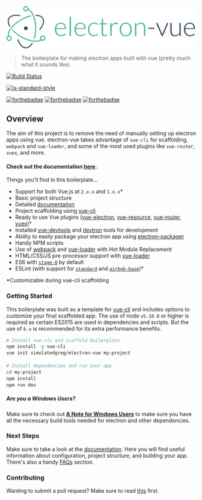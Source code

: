 [![](docs/logo.png)](https://simulatedgreg.gitbooks.io/electron-vue/content/index.html)

> The boilerplate for making electron apps built with vue (pretty much what it sounds like).

[![Build Status](https://semaphoreci.com/api/v1/simulatedgreg/electron-vue/branches/master/badge.svg)](https://semaphoreci.com/simulatedgreg/electron-vue)

[![js-standard-style](https://cdn.rawgit.com/feross/standard/master/badge.svg)](https://github.com/feross/standard)

[![forthebadge](http://forthebadge.com/images/badges/built-with-love.svg)](http://forthebadge.com) [![forthebadge](http://forthebadge.com/images/badges/uses-js.svg)](http://forthebadge.com) [![forthebadge](http://forthebadge.com/images/badges/makes-people-smile.svg)](http://forthebadge.com)

## Overview
The aim of this project is to remove the need of manually setting up electron apps using vue. electron-vue takes advantage of `vue-cli` for scaffolding, `webpack` and `vue-loader`, and some of the most used plugins like `vue-router`, `vuex`, and more.

#### Check out the documentation [here](https://simulatedgreg.gitbooks.io/electron-vue/content/index.html).

Things you'll find in this boilerplate...
  * Support for both Vue.js at `2.x.x` and `1.x.x`*
  * Basic project structure
  * Detailed [documentation](https://simulatedgreg.gitbooks.io/electron-vue/content/)
  * Project scaffolding using [vue-cli](https://github.com/vuejs/vue-cli)
  * Ready to use Vue plugins ([vue-electron](https://github.com/SimulatedGREG/vue-electron),  [vue-resource](https://github.com/vuejs/vue-resource), [vue-router](https://github.com/vuejs/vue-router), [vuex](https://github.com/vuejs/vuex))*
  * Installed [vue-devtools](https://github.com/vuejs/vue-devtools) and [devtron](https://github.com/electron/devtron) tools for development
  * Ability to easily package your electron app using [electron-packager](https://github.com/electron-userland/electron-packager)
  * Handy NPM scripts
  * Use of [webpack](https://github.com/webpack/webpack) and [vue-loader](https://github.com/vuejs/vue-loader) with Hot Module Replacement
  * HTML/CSS/JS pre-processor support with [vue-loader](https://github.com/vuejs/vue-loader/)
  * ES6 with [`stage-0`](https://babeljs.io/docs/plugins/preset-stage-0/) by default
  * ESLint (with support for [`standard`](https://github.com/feross/standard) and [`airbnb-base`](https://github.com/airbnb/javascript))*

\*Customizable during vue-cli scaffolding

### Getting Started
This boilerplate was built as a template for [vue-cli](https://github.com/vuejs/vue-cli) and includes options to customize your final scaffolded app. The use of node `v5.10.0` or higher is required as certain ES2015 are used in dependencies and scripts. But the use of `6.x` is recommended for its extra performance benefits.

```bash
# Install vue-cli and scaffold boilerplate
npm install -g vue-cli
vue init simulatedgreg/electron-vue my-project

# Install dependencies and run your app
cd my-project
npm install
npm run dev
```

##### Are you a Windows Users?
Make sure to check out [**A Note for Windows Users**](https://simulatedgreg.gitbooks.io/electron-vue/content/docs/getting_started.html#a-note-for-windows-users) to make sure you have all the necessary build tools needed for electron and other dependencies.

### Next Steps
Make sure to take a look at the [documentation](https://simulatedgreg.gitbooks.io/electron-vue/content/). Here you will find useful information about configuration, project structure, and building your app. There's also a handy [FAQs](https://simulatedgreg.gitbooks.io/electron-vue/content/docs/faqs.html) section.

### Contributing
Wanting to submit a pull request? Make sure to read [this](docs/contributing.md) first.
